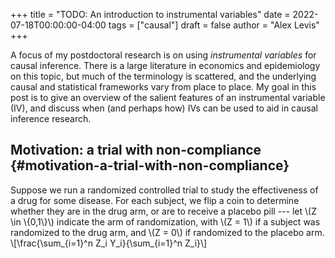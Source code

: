 +++
title = "TODO: An introduction to instrumental variables"
date = 2022-07-18T00:00:00-04:00
tags = ["causal"]
draft = false
author = "Alex Levis"
+++

A focus of my postdoctoral research is on using _instrumental
variables_ for causal inference. There is a large literature in
economics and epidemiology on this topic, but much of the terminology
is scattered, and the underlying causal and statistical frameworks
vary from place to place. My goal in this post is to give an overview
of the salient features of an instrumental variable (IV), and discuss
when (and perhaps how) IVs can be used to aid in causal inference
research.


## Motivation: a trial with non-compliance {#motivation-a-trial-with-non-compliance}

Suppose we run a randomized controlled trial to study the
effectiveness of a drug for some disease. For each subject, we flip a
coin to determine whether they are in the drug arm, or are to receive
a placebo pill --- let \\(Z \in \\{0,1\\}\\) indicate the arm of
randomization, with \\(Z = 1\\) if a subject was randomized to the drug
arm, and \\(Z = 0\\) if randomized to the placebo arm.
\\[\frac{\sum\_{i=1}^n Z\_i Y\_i}{\sum\_{i=1}^n Z\_i}\\]